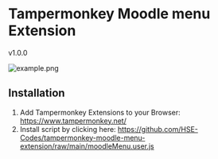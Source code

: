 # Tampermonkey Moodle menu Extension

v1.0.0

![example.png](docs%2Fexample.png)


## Installation

1. Add Tampermonkey Extensions to your Browser: https://www.tampermonkey.net/
2. Install script by clicking here: https://github.com/HSE-Codes/tampermonkey-moodle-menu-extension/raw/main/moodleMenu.user.js
